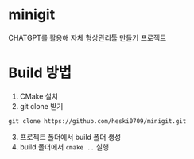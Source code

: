 # minigit

CHATGPT를 활용해 자체 형상관리툴 만들기 프로젝트

# Build 방법
1. CMake 설치
2. git clone 받기
```
git clone https://github.com/heski0709/minigit.git
```
3. 프로젝트 폴더에서 build 폴더 생성
4. build 폴더에서 ```cmake ..``` 실행
